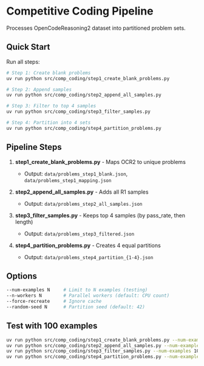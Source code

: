 # Competitive Coding Pipeline

Processes OpenCodeReasoning2 dataset into partitioned problem sets.

## Quick Start

Run all steps:
```bash
# Step 1: Create blank problems
uv run python src/comp_coding/step1_create_blank_problems.py

# Step 2: Append samples  
uv run python src/comp_coding/step2_append_all_samples.py

# Step 3: Filter to top 4 samples
uv run python src/comp_coding/step3_filter_samples.py

# Step 4: Partition into 4 sets
uv run python src/comp_coding/step4_partition_problems.py
```

## Pipeline Steps

1. **step1_create_blank_problems.py** - Maps OCR2 to unique problems
   - Output: `data/problems_step1_blank.json`, `data/problems_step1_mapping.json`

2. **step2_append_all_samples.py** - Adds all R1 samples
   - Output: `data/problems_step2_all_samples.json`

3. **step3_filter_samples.py** - Keeps top 4 samples (by pass_rate, then length)
   - Output: `data/problems_step3_filtered.json`

4. **step4_partition_problems.py** - Creates 4 equal partitions
   - Output: `data/problems_step4_partition_{1-4}.json`

## Options

```bash
--num-examples N     # Limit to N examples (testing)
--n-workers N        # Parallel workers (default: CPU count)
--force-recreate     # Ignore cache
--random-seed N      # Partition seed (default: 42)
```

## Test with 100 examples
```bash
uv run python src/comp_coding/step1_create_blank_problems.py --num-examples 100
uv run python src/comp_coding/step2_append_all_samples.py --num-examples 100
uv run python src/comp_coding/step3_filter_samples.py --num-examples 100
uv run python src/comp_coding/step4_partition_problems.py --num-examples 100
```